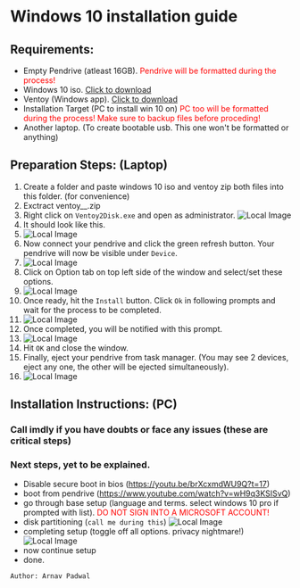 # Windows 10 installation guide

## Requirements:
- Empty Pendrive (atleast 16GB). <span style="color: red;">Pendrive will be formatted during the process!</span>
- Windows 10 iso. [Click to download](https://software.download.prss.microsoft.com/dbazure/Win10_22H2_EnglishInternational_x64v1.iso?t=3fd9b83f-d6f7-4958-9e8e-3e3fbbc15788&e=1694836849&h=3dd34f0f5799e60fe4cd7dfcd3ec315d3c249bedbfc663d770bf3eeaed7f1ff9)
- Ventoy (Windows app). [Click to download](https://github.com/ventoy/Ventoy/releases/download/v1.0.95/ventoy-1.0.95-windows.zip)
- Installation Target (PC to install win 10 on) <span style="color: red;">PC too will be formatted during the process! Make sure to backup files before proceding!</span>
- Another laptop. (To create bootable usb. This one won't be formatted or anything)

## Preparation Steps: (Laptop)
1. Create a folder and paste windows 10 iso and ventoy zip both files into this folder. (for convenience)
2. Exctract ventoy__.zip
3. Right click on `Ventoy2Disk.exe` and open as administrator.
   ![Local Image](ventoy.png)
4. It should look like this.
5.  
   ![Local Image](ventoy2.png)
6. Now connect your pendrive and click the green refresh button. Your pendrive will now be visible under `Device`.
7. 
   ![Local Image](ventoy3.png)
8. Click on Option tab on top left side of the window and select/set these options.
9. 
    ![Local Image](ventoy4.png)
10. Once ready, hit the `Install` button. Click `Ok` in following prompts and wait for the process to be completed.
11. 
    ![Local Image](ventoy5.png)
12. Once completed, you will be notified with this prompt.
13. 
    ![Local Image](ventoy6.png)
14. Hit `OK` and close the window.
15. Finally, eject your pendrive from task manager. (You may see 2 devices, eject any one, the other will be ejected simultaneously).
16. 
    ![Local Image](eject.png)

## Installation Instructions: (PC)
### Call imdly if you have doubts or face any issues (these are critical steps)

### Next steps, yet to be explained.
- Disable secure boot in bios (https://youtu.be/brXcxmdWU9Q?t=17)
- boot from pendrive (https://www.youtube.com/watch?v=wH9q3KSISvQ)
- go through base setup (language and terms. select windows 10 pro if prompted with list). <span style="color: red;">DO NOT SIGN INTO A MICROSOFT ACCOUNT!</span>
- disk partitioning (`call me during this`)
![Local Image](disk-partitioning.png)
- completing setup (toggle off all options. privacy nightmare!)
![Local Image](toggle-off-trash.png)
- now continue setup
- done.

`Author: Arnav Padwal`
